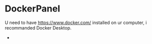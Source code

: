 # DockerPanel

U need to have  https://www.docker.com/ installed on ur computer, i recommanded Docker Desktop.

-
